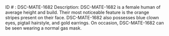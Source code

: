 ID # : DSC-MATE-1682
Description: DSC-MATE-1682 is a female human of average height and build. Their most noticeable feature is the orange stripes present on their face. DSC-MATE-1682 also possesses blue clown eyes, pigtail hairstyle, and gold earrings. On occasion, DSC-MATE-1682 can be seen wearing a normal gas mask.